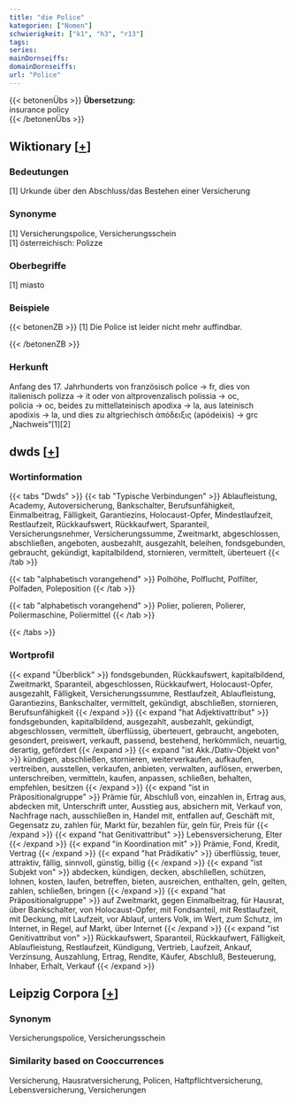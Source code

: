 ```yaml
---
title: "die Police"
kategorien: ["Nomen"]
schwierigkeit: ["k1", "h3", "r13"]
tags:
series:
mainDornseiffs:
domainDornseiffs:
url: "Police"
---
```


{{< betonenÜbs >}}
**Übersetzung:**  
insurance policy  
{{< /betonenÜbs >}}

## Wiktionary [[+](https://de.wiktionary.org/wiki/Police)]

### Bedeutungen
[1] Urkunde über den Abschluss/das Bestehen einer Versicherung  

### Synonyme
[1] Versicherungspolice, Versicherungsschein  
[1] österreichisch: Polizze  

### Oberbegriffe
[1] miasto  

### Beispiele
{{< betonenZB >}}
[1] Die Police ist leider nicht mehr auffindbar.  

{{< /betonenZB >}}
### Herkunft
Anfang des 17. Jahrhunderts von französisch police → fr, dies von italienisch polizza → it oder von altprovenzalisch polissia → oc, policia → oc, beides zu mittellateinisch apodixa → la, aus lateinisch apodixis → la, und dies zu altgriechisch ἀπόδειξις (apódeixis) → grc „Nachweis“[1][2]  



## dwds [[+](https://www.dwds.de/wb/Police)]

### Wortinformation
{{< tabs "Dwds" >}}
{{< tab "Typische Verbindungen" >}}
Ablaufleistung, Academy, Autoversicherung, Bankschalter, Berufsunfähigkeit, Einmalbeitrag, Fälligkeit, Garantiezins, Holocaust-Opfer, Mindestlaufzeit, Restlaufzeit, Rückkaufswert, Rückkaufwert, Sparanteil, Versicherungsnehmer, Versicherungssumme, Zweitmarkt, abgeschlossen, abschließen, angeboten, ausbezahlt, ausgezahlt, beleihen, fondsgebunden, gebraucht, gekündigt, kapitalbildend, stornieren, vermittelt, überteuert
{{< /tab >}}

{{< tab "alphabetisch vorangehend" >}}
Polhöhe, Polflucht, Polfilter, Polfaden, Poleposition
{{< /tab >}}

{{< tab "alphabetisch vorangehend" >}}
Polier, polieren, Polierer, Poliermaschine, Poliermittel
{{< /tab >}}

{{< /tabs >}}

### Wortprofil
{{< expand "Überblick" >}} fondsgebunden, Rückkaufswert, kapitalbildend, Zweitmarkt, Sparanteil, abgeschlossen, Rückkaufwert, Holocaust-Opfer, ausgezahlt, Fälligkeit, Versicherungssumme, Restlaufzeit, Ablaufleistung, Garantiezins, Bankschalter, vermittelt, gekündigt, abschließen, stornieren, Berufsunfähigkeit {{< /expand >}}
{{< expand "hat Adjektivattribut" >}} fondsgebunden, kapitalbildend, ausgezahlt, ausbezahlt, gekündigt, abgeschlossen, vermittelt, überflüssig, überteuert, gebraucht, angeboten, gesondert, preiswert, verkauft, passend, bestehend, herkömmlich, neuartig, derartig, gefördert {{< /expand >}}
{{< expand "ist Akk./Dativ-Objekt von" >}} kündigen, abschließen, stornieren, weiterverkaufen, aufkaufen, vertreiben, ausstellen, verkaufen, anbieten, verwalten, auflösen, erwerben, unterschreiben, vermitteln, kaufen, anpassen, schließen, behalten, empfehlen, besitzen {{< /expand >}}
{{< expand "ist in Präpositionalgruppe" >}} Prämie für, Abschluß von, einzahlen in, Ertrag aus, abdecken mit, Unterschrift unter, Ausstieg aus, absichern mit, Verkauf von, Nachfrage nach, ausschließen in, Handel mit, entfallen auf, Geschäft mit, Gegensatz zu, zahlen für, Markt für, bezahlen für, geln für, Preis für {{< /expand >}}
{{< expand "hat Genitivattribut" >}} Lebensversicherung, Elter {{< /expand >}}
{{< expand "in Koordination mit" >}} Prämie, Fond, Kredit, Vertrag {{< /expand >}}
{{< expand "hat Prädikativ" >}} überflüssig, teuer, attraktiv, fällig, sinnvoll, günstig, billig {{< /expand >}}
{{< expand "ist Subjekt von" >}} abdecken, kündigen, decken, abschließen, schützen, lohnen, kosten, laufen, betreffen, bieten, ausreichen, enthalten, geln, gelten, zahlen, schließen, bringen {{< /expand >}}
{{< expand "hat Präpositionalgruppe" >}} auf Zweitmarkt, gegen Einmalbeitrag, für Hausrat, über Bankschalter, von Holocaust-Opfer, mit Fondsanteil, mit Restlaufzeit, mit Deckung, mit Laufzeit, vor Ablauf, unters Volk, im Wert, zum Schutz, im Internet, in Regel, auf Markt, über Internet {{< /expand >}}
{{< expand "ist Genitivattribut von" >}} Rückkaufswert, Sparanteil, Rückkaufwert, Fälligkeit, Ablaufleistung, Restlaufzeit, Kündigung, Vertrieb, Laufzeit, Ankauf, Verzinsung, Auszahlung, Ertrag, Rendite, Käufer, Abschluß, Besteuerung, Inhaber, Erhalt, Verkauf {{< /expand >}}

## Leipzig Corpora [[+](https://corpora.uni-leipzig.de/en/res?word=Police&corpusId=deu_newscrawl-public_2018)]


### Synonym
Versicherungspolice, Versicherungsschein


### Similarity based on Cooccurrences
Versicherung, Hausratversicherung, Policen, Haftpflichtversicherung, Lebensversicherung, Versicherungen


